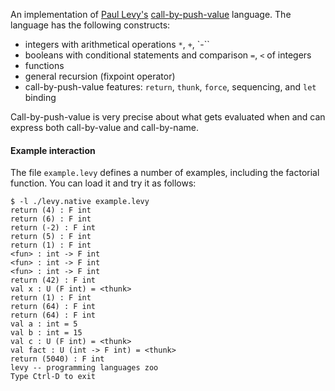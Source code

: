 An implementation of [Paul Levy's](http://www.cs.bham.ac.uk/~pbl/) [call-by-push-value](http://www.cs.bham.ac.uk/~pbl/cbpv.html)
language. The language has the following constructs:
* integers with arithmetical operations `*`, `+`, `-``
* booleans with conditional statements and comparison `=`, `<` of integers
* functions
* general recursion (fixpoint operator)
* call-by-push-value features: `return`, `thunk`, `force`, sequencing, and `let` binding

Call-by-push-value is very precise about what gets evaluated when and can express both
call-by-value and call-by-name.

#### Example interaction

The file `example.levy` defines a number of examples, including the factorial
function. You can load it and try it as follows:

    $ -l ./levy.native example.levy
    return (4) : F int
    return (6) : F int
    return (-2) : F int
    return (5) : F int
    return (1) : F int
    <fun> : int -> F int
    <fun> : int -> F int
    <fun> : int -> F int
    return (42) : F int
    val x : U (F int) = <thunk>
    return (1) : F int
    return (64) : F int
    return (64) : F int
    val a : int = 5
    val b : int = 15
    val c : U (F int) = <thunk>
    val fact : U (int -> F int) = <thunk>
    return (5040) : F int
    levy -- programming languages zoo
    Type Ctrl-D to exit
